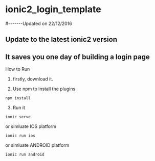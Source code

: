 # ionic2_login_template
#-------Updated on 22/12/2016
 ## Update to the latest ionic2 version

## It saves you one day of building a login page

How to Run

1. firstly, download it.

2. Use npm to install the plugins 
```
npm install
```
3. Run it 
```
ionic serve
```
or simluate IOS platform
```
ionic run ios
```
or simluate ANDROID platform
```
ionic run android
```
